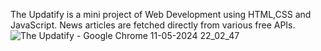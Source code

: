 The Updatify is a mini project of Web Development using HTML,CSS and JavaScript.
News articles are fetched directly from various free APIs.
![The Updatify - Google Chrome 11-05-2024 22_02_47](https://github.com/Muskan251104/The-Updatify-News-Application/assets/135198797/eb7b5926-90b7-4014-a78c-3b4a4c1cb88b)

